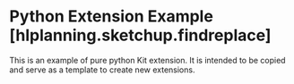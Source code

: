 # Python Extension Example [hlplanning.sketchup.findreplace]

This is an example of pure python Kit extension. It is intended to be copied and serve as a template to create new extensions.

